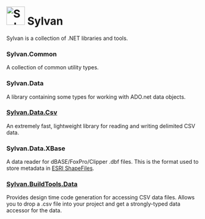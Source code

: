 # <img src="Sylvan.png" height="48" alt="Sylvan Logo"/> Sylvan

Sylvan is a collection of .NET libraries and tools.

### Sylvan.Common
A collection of common utility types.

### Sylvan.Data
A library containing some types for working with ADO.net data objects.

### [Sylvan.Data.Csv](docs/Sylvan.Data.Csv.md)
An extremely fast, lightweight library for reading and writing delimited CSV data.

### Sylvan.Data.XBase
A data reader for dBASE/FoxPro/Clipper .dbf files. 
This is the format used to store metadata in [ESRI ShapeFiles](https://en.wikipedia.org/wiki/Shapefile).

### [Sylvan.BuildTools.Data](docs/Sylvan.BuildTools.Data.md)
Provides design time code generation for accessing CSV data files.
Allows you to drop a .csv file into your project and get a strongly-typed data accessor for the data.
